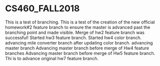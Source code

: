 # CS460_FALL2018
This is a test of branching.
This is a test of the creation of the new official homework#2 feature branch to ensure the master is advanced past the branching point and made visible.
Merge of hw2 feature branch was successful!
Started hw3 feature branch.
Started hw4 color branch.
advancing mile converter branch after updating color branch.
advancing master branch
Advancing master branch before merge of Hw4 feature branches
Advancing master branch before merge of Hw5 feature branch.
Thi is to advance original hw7 feature branch.
